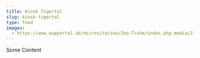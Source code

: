 ```yaml
---
title: Kiosk Tigertal
slug: kiosk-tigertal
type: food
images:
  - https://www.wuppertal.de/microsite/zoo/Zoo-Truhe/index.php.media/239368/Kiosk_Tigertal_2013-04-03__13_.jpg.scaled/a6ea47cb402b516d3daf23ce084d2e15.jpg
---
```

Some Content
